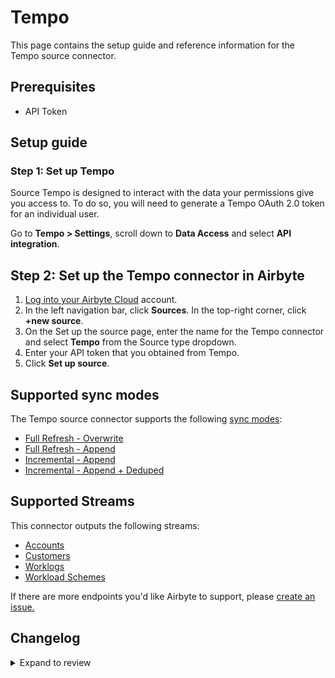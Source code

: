 # Tempo

This page contains the setup guide and reference information for the Tempo source connector.

## Prerequisites

- API Token

## Setup guide

### Step 1: Set up Tempo

Source Tempo is designed to interact with the data your permissions give you access to. To do so, you will need to generate a Tempo OAuth 2.0 token for an individual user.

Go to **Tempo &gt; Settings**, scroll down to **Data Access** and select **API integration**.

## Step 2: Set up the Tempo connector in Airbyte

1. [Log into your Airbyte Cloud](https://cloud.airbyte.com/workspaces) account.
2. In the left navigation bar, click **Sources**. In the top-right corner, click **+new source**.
3. On the Set up the source page, enter the name for the Tempo connector and select **Tempo** from the Source type dropdown.
4. Enter your API token that you obtained from Tempo.
5. Click **Set up source**.

## Supported sync modes

The Tempo source connector supports the following [ sync modes](https://docs.airbyte.com/cloud/core-concepts#connection-sync-modes):

- [Full Refresh - Overwrite](https://docs.airbyte.com/understanding-airbyte/connections/full-refresh-overwrite/)
- [Full Refresh - Append](https://docs.airbyte.com/understanding-airbyte/connections/full-refresh-append)
- [Incremental - Append](https://docs.airbyte.com/understanding-airbyte/connections/incremental-append)
- [Incremental - Append + Deduped](https://docs.airbyte.com/understanding-airbyte/connections/incremental-append-deduped)

## Supported Streams

This connector outputs the following streams:

- [Accounts](https://apidocs.tempo.io/#tag/Accounts)
- [Customers](https://apidocs.tempo.io/#tag/Customers)
- [Worklogs](https://apidocs.tempo.io/#tag/Worklogs)
- [Workload Schemes](https://apidocs.tempo.io/#tag/Workload-Schemes)

If there are more endpoints you'd like Airbyte to support, please [create an issue.](https://github.com/airbytehq/airbyte/issues/new/choose)

## Changelog

<details>
  <summary>Expand to review</summary>

| Version | Date       | Pull Request                                             | Subject                                                   |
| :------ | :--------- | :------------------------------------------------------- | :-------------------------------------------------------- |
| 0.4.27 | 2025-07-26 | [63997](https://github.com/airbytehq/airbyte/pull/63997) | Update dependencies |
| 0.4.26 | 2025-06-28 | [62206](https://github.com/airbytehq/airbyte/pull/62206) | Update dependencies |
| 0.4.25 | 2025-06-21 | [61809](https://github.com/airbytehq/airbyte/pull/61809) | Update dependencies |
| 0.4.24 | 2025-06-14 | [60566](https://github.com/airbytehq/airbyte/pull/60566) | Update dependencies |
| 0.4.23 | 2025-05-11 | [60209](https://github.com/airbytehq/airbyte/pull/60209) | Update dependencies |
| 0.4.22 | 2025-05-04 | [59636](https://github.com/airbytehq/airbyte/pull/59636) | Update dependencies |
| 0.4.21 | 2025-04-27 | [58991](https://github.com/airbytehq/airbyte/pull/58991) | Update dependencies |
| 0.4.20 | 2025-04-19 | [58427](https://github.com/airbytehq/airbyte/pull/58427) | Update dependencies |
| 0.4.19 | 2025-04-12 | [57940](https://github.com/airbytehq/airbyte/pull/57940) | Update dependencies |
| 0.4.18 | 2025-04-05 | [57423](https://github.com/airbytehq/airbyte/pull/57423) | Update dependencies |
| 0.4.17 | 2025-03-29 | [56877](https://github.com/airbytehq/airbyte/pull/56877) | Update dependencies |
| 0.4.16 | 2025-03-22 | [56246](https://github.com/airbytehq/airbyte/pull/56246) | Update dependencies |
| 0.4.15 | 2025-03-08 | [55601](https://github.com/airbytehq/airbyte/pull/55601) | Update dependencies |
| 0.4.14 | 2025-03-01 | [55147](https://github.com/airbytehq/airbyte/pull/55147) | Update dependencies |
| 0.4.13 | 2025-02-22 | [54538](https://github.com/airbytehq/airbyte/pull/54538) | Update dependencies |
| 0.4.12 | 2025-02-15 | [54088](https://github.com/airbytehq/airbyte/pull/54088) | Update dependencies |
| 0.4.11 | 2025-02-08 | [53559](https://github.com/airbytehq/airbyte/pull/53559) | Update dependencies |
| 0.4.10 | 2025-02-01 | [53067](https://github.com/airbytehq/airbyte/pull/53067) | Update dependencies |
| 0.4.9 | 2025-01-25 | [52414](https://github.com/airbytehq/airbyte/pull/52414) | Update dependencies |
| 0.4.8 | 2025-01-18 | [51973](https://github.com/airbytehq/airbyte/pull/51973) | Update dependencies |
| 0.4.7 | 2025-01-11 | [51459](https://github.com/airbytehq/airbyte/pull/51459) | Update dependencies |
| 0.4.6 | 2024-12-28 | [50812](https://github.com/airbytehq/airbyte/pull/50812) | Update dependencies |
| 0.4.5 | 2024-12-21 | [50359](https://github.com/airbytehq/airbyte/pull/50359) | Update dependencies |
| 0.4.4 | 2024-12-14 | [49755](https://github.com/airbytehq/airbyte/pull/49755) | Update dependencies |
| 0.4.3 | 2024-12-12 | [49417](https://github.com/airbytehq/airbyte/pull/49417) | Update dependencies |
| 0.4.2 | 2024-12-11 | [47545](https://github.com/airbytehq/airbyte/pull/47545) | Starting with this version, the Docker image is now rootless. Please note that this and future versions will not be compatible with Airbyte versions earlier than 0.64 |
| 0.4.1 | 2024-08-16 | [44196](https://github.com/airbytehq/airbyte/pull/44196) | Bump source-declarative-manifest version |
| 0.4.0 | 2024-08-14 | [44058](https://github.com/airbytehq/airbyte/pull/44058) | Refactor connector to manifest-only format |
| 0.3.14 | 2024-08-12 | [43843](https://github.com/airbytehq/airbyte/pull/43843) | Update dependencies |
| 0.3.13 | 2024-08-10 | [43466](https://github.com/airbytehq/airbyte/pull/43466) | Update dependencies |
| 0.3.12 | 2024-08-03 | [43152](https://github.com/airbytehq/airbyte/pull/43152) | Update dependencies |
| 0.3.11 | 2024-07-27 | [42778](https://github.com/airbytehq/airbyte/pull/42778) | Update dependencies |
| 0.3.10 | 2024-07-20 | [42178](https://github.com/airbytehq/airbyte/pull/42178) | Update dependencies |
| 0.3.9 | 2024-07-15 | [38790](https://github.com/airbytehq/airbyte/pull/38790) | Make compatible with the builder |
| 0.3.8 | 2024-07-13 | [41687](https://github.com/airbytehq/airbyte/pull/41687) | Update dependencies |
| 0.3.7 | 2024-07-10 | [41357](https://github.com/airbytehq/airbyte/pull/41357) | Update dependencies |
| 0.3.6 | 2024-07-09 | [41307](https://github.com/airbytehq/airbyte/pull/41307) | Update dependencies |
| 0.3.5 | 2024-07-06 | [40862](https://github.com/airbytehq/airbyte/pull/40862) | Update dependencies |
| 0.3.4 | 2024-06-25 | [40336](https://github.com/airbytehq/airbyte/pull/40336) | Update dependencies |
| 0.3.3 | 2024-06-22 | [40022](https://github.com/airbytehq/airbyte/pull/40022) | Update dependencies |
| 0.3.2 | 2024-05-21 | [38488](https://github.com/airbytehq/airbyte/pull/38488) | [autopull] base image + poetry + up_to_date |
| 0.3.1 | 2023-03-06 | [23231](https://github.com/airbytehq/airbyte/pull/23231) | Publish using low-code CDK Beta version |
| 0.3.0 | 2022-11-02 | [18936](https://github.com/airbytehq/airbyte/pull/18936) | Migrate to low code + certify to Beta + migrate to API v4 |
| 0.2.6 | 2022-09-08 | [16361](https://github.com/airbytehq/airbyte/pull/16361) | Avoid infinite loop for non-paginated APIs |
| 0.2.4 | 2021-11-08 | [7649](https://github.com/airbytehq/airbyte/pull/7649) | Migrate to the CDK |

</details>
